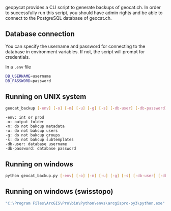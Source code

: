geopycat provides a CLI script to generate backups of geocat.ch. In order to successfully
run this script, you should have admin rights and be able to connect to the PostgreSQL database of geocat.ch.

## Database connection
You can specify the username and password for connecting to the database in environment variables.
If not, the script will prompt for credentials.

In a `.env` file
```bash
DB_USERNAME=username
DB_PASSWORD=password
```

## Running on UNIX system
```bash
geocat_backup [-env] [-o] [-m] [-u] [-g] [-s] [-db-user] [-db-password]
```
```
-env: int or prod
-o: output folder
-m: do not bakcup metadata
-u: do not bakcup users
-g: do not bakcup groups
-s: do not bakcup subtemplates
-db-user: database username
-db-password: database password
```
## Running on windows
```bash
python geocat_backup.py [-env] [-o] [-m] [-u] [-g] [-s] [-db-user] [-db-password]
```
## Running on windows (swisstopo)
```bash
"C:\Program Files\ArcGIS\Pro\bin\Python\envs\arcgispro-py3\python.exe" "C:\Program Files\ArcGIS\Pro\bin\Python\envs\arcgispro-py3\scripts\geocat_backup.py" [-env] [-o] [-m] [-u] [-g] [-s] [-db-user] [-db-password]
```